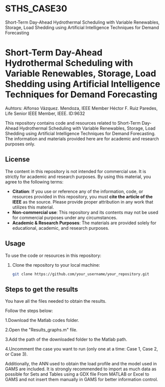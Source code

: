 # STHS_CASE30
Short-Term Day-Ahead Hydrothermal Scheduling with Variable Renewables, Storage, Load Shedding using Artificial Intelligence Techniques for Demand Forecasting
# Short-Term Day-Ahead Hydrothermal Scheduling with Variable Renewables, Storage, Load Shedding using Artificial Intelligence Techniques for Demand Forecasting

Auhtors:
Alfonso Vázquez. Mendoza, IEEE Member
Héctor F. Ruiz Paredes, Life Senior IEEE Member, IEEE.
ID:9632



This repository contains code and resources related to Short-Term Day-Ahead Hydrothermal Scheduling with Variable Renewables, Storage, Load Shedding using Artificial Intelligence Techniques for Demand Forecasting. The information and materials provided here are for academic and research purposes only.

## License

The content in this repository is not intended for commercial use. It is strictly for academic and research purposes. By using this material, you agree to the following terms:

- **Citation**: If you use or reference any of the information, code, or resources provided in this repository, you must **cite the article of the IEEE** as the source. Please provide proper attribution in any work that utilizes this material.
- **Non-commercial use**: This repository and its contents may not be used for commercial purposes under any circumstances.
- **Academic & Research Purposes**: The materials are provided solely for educational, academic, and research purposes.

## Usage

To use the code or resources in this repository:

1. Clone the repository to your local machine:
   ```bash
   git clone https://github.com/your_username/your_repository.git

## Steps to get the results
You have all the files needed to obtain the results.

Follow the steps below:

1.Download the Matlab codes folder.

2.Open the "Results_graphs.m" file.

3.Add the path of the downloaded folder to the Matlab path.

4.Uncomment the case you want to run (only one at a time: Case 1, Case 2, or Case 3).

Additionally, the ANN used to obtain the load profile and the model used in GAMS are included.
It is strongly recommended to import as much data as possible for Sets and Tables using a GDX file
From MATLAB or Excel to GAMS and not insert them manually in GAMS for better information control.
   
